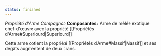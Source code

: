 ```yaml
---
status: finished
---
```

_Propriété d'Arme Compagnon_
__Composantes :__ Arme de mêlée exotique chef-d'œuvre avec la propriété [[Propriétés d'Arme#Superlourd|Superlourd]]

Cette arme obtient la propriété [[Propriétés d'Arme#Massif|Massif]] et ses dégâts augmentent de deux crans.